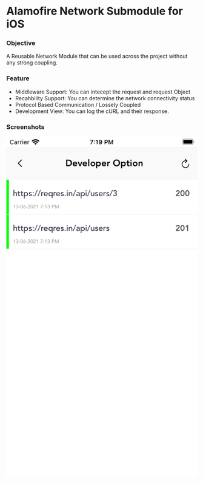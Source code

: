 # Alamofire Network Submodule for iOS 

### Objective 
A Reusable Network Module that can be used across the project without any strong coupling. 

### Feature
* Middleware Support: You can intecept the request and request Object
* Recahbility Support: You can determine the network connectivity status
* Protocol Based Communication / Lossely Coupled 
* Development View: You can log the cURL and their response.   

### Screenshots
![Development Logging Screen](https://github.com/TrashIO/green-ios-network/blob/main/development-screen.png)

